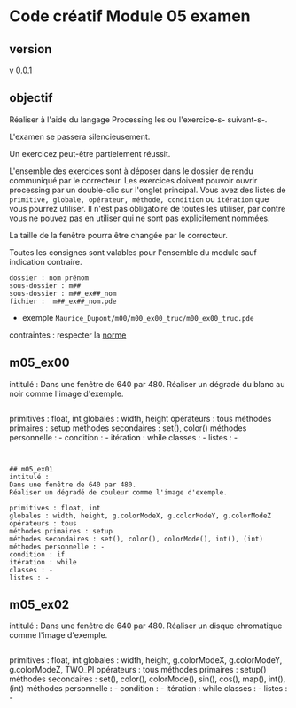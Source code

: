 # Code créatif Module 05 examen

## version
v 0.0.1

## objectif

Réaliser à l'aide du langage Processing les ou l'exercice-s- suivant-s-.

L'examen se passera silencieusement.

Un exercicez peut-être partielement réussit.

L'ensemble des exercices sont à déposer dans le dossier de rendu communiqué par le correcteur. 
Les exercices doivent pouvoir ouvrir processing par un double-clic sur l'onglet principal.
Vous avez des listes de `primitive, globale, opérateur, méthode, condition` ou `itération` que vous pourrez utiliser. Il n'est pas obligatoire de toutes les utiliser, par contre vous ne pouvez pas en utiliser qui ne sont pas explicitement nommées.

La taille de la fenêtre pourra être changée par le correcteur.

Toutes les consignes sont valables pour l'ensemble du module sauf indication contraire.

```
dossier : nom prénom
sous-dossier : m##
sous-dossier : m##_ex##_nom
fichier :  m##_ex##_nom.pde
```
* exemple `Maurice_Dupont/m00/m00_ex00_truc/m00_ex00_truc.pde`


contraintes : 
respecter la [norme](https://github.com/StanLepunK/La-Voie-du-Code/blob/master/norme_voie_du_code.md)


## m05_ex00
intitulé :
Dans une fenêtre de 640 par 480.
Réaliser un dégradé du blanc au noir comme l'image d'exemple.
```
```
primitives : float, int
globales : width, height
opérateurs : tous
méthodes primaires : setup
méthodes secondaires : set(), color()
méthodes personnelle : -
condition : -
itération : while
classes : -
listes : -
```


## m05_ex01
intitulé :
Dans une fenêtre de 640 par 480.
Réaliser un dégradé de couleur comme l'image d'exemple.
```
```
primitives : float, int
globales : width, height, g.colorModeX, g.colorModeY, g.colorModeZ
opérateurs : tous
méthodes primaires : setup
méthodes secondaires : set(), color(), colorMode(), int(), (int)
méthodes personnelle : -
condition : if
itération : while
classes : -
listes : -
```

## m05_ex02
intitulé :
Dans une fenêtre de 640 par 480.
Réaliser un disque chromatique comme l'image d'exemple.
```
```
primitives : float, int
globales : width, height, g.colorModeX, g.colorModeY, g.colorModeZ, TWO_PI
opérateurs : tous
méthodes primaires : setup()
méthodes secondaires : set(), color(), colorMode(), sin(), cos(), map(), int(), (int)
méthodes personnelle : -
condition : -
itération : while
classes : -
listes : -
```
